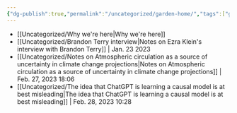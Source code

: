 ```yaml
---
{"dg-publish":true,"permalink":"/uncategorized/garden-home/","tags":["gardenEntry"]}
---
```



- [[Uncategorized/Why we're here\|Why we're here]]
- [[Uncategorized/Brandon Terry interview\|Notes on Ezra Klein's interview with Brandon Terry]] | Jan. 23 2023
- [[Uncategorized/Notes on Atmospheric circulation as a source of uncertainty in climate change projections\|Notes on Atmospheric circulation as a source of uncertainty in climate change projections]] | Feb. 27, 2023 18:06
- [[Uncategorized/The idea that ChatGPT is learning a causal model is at best misleading\|The idea that ChatGPT is learning a causal model is at best misleading]] |  Feb. 28, 2023 10:28